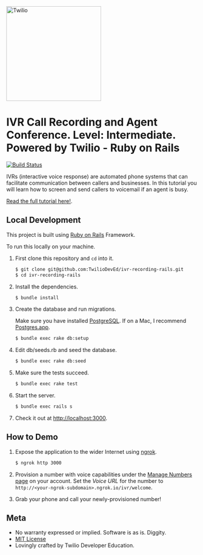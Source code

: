 <a href="https://www.twilio.com">
  <img src="https://static0.twilio.com/marketing/bundles/marketing/img/logos/wordmark-red.svg" alt="Twilio" width="250" />
</a>

# IVR Call Recording and Agent Conference. Level: Intermediate. Powered by Twilio - Ruby on Rails

[![Build Status](https://travis-ci.org/TwilioDevEd/ivr-recording-rails.svg?branch=master)](https://travis-ci.org/TwilioDevEd/ivr-recording-rails)

IVRs (interactive voice response) are automated phone systems that can
facilitate communication between callers and businesses. In this tutorial you
will learn how to screen and send callers to voicemail if an agent is busy.

[Read the full tutorial here!](https://www.twilio.com/docs/howto/walkthrough/ivr-screening/ruby/rails).

## Local Development

This project is built using [Ruby on Rails](http://rubyonrails.org/) Framework.

To run this locally on your machine.

1. First clone this repository and `cd` into it.

   ```bash
   $ git clone git@github.com:TwilioDevEd/ivr-recording-rails.git
   $ cd ivr-recording-rails
   ```

1. Install the dependencies.

   ```bash
   $ bundle install
   ```

1. Create the database and run migrations.

   Make sure you have installed [PostgreSQL](http://www.postgresql.org/). If on
   a Mac, I recommend [Postgres.app](http://postgresapp.com).

   ```bash
   $ bundle exec rake db:setup
   ```

1. Edit db/seeds.rb and seed the database.

   ```bash
   $ bundle exec rake db:seed
   ```

1. Make sure the tests succeed.

   ```bash
   $ bundle exec rake test
   ```

1. Start the server.

   ```bash
   $ bundle exec rails s
   ```

1. Check it out at [http://localhost:3000](http://localhost:3000).

## How to Demo

1. Expose the application to the wider Internet using [ngrok](https://ngrok.com/).

   ```bash
   $ ngrok http 3000
   ```

1. Provision a number with voice capabilities under the
   [Manage Numbers page](https://www.twilio.com/console/phone-numbers/incoming)
   on your account. Set the *Voice URL* for the number to
   `http://<your-ngrok-subdomain>.ngrok.io/ivr/welcome`.

1. Grab your phone and call your newly-provisioned number!

## Meta

* No warranty expressed or implied. Software is as is. Diggity.
* [MIT License](http://www.opensource.org/licenses/mit-license.html)
* Lovingly crafted by Twilio Developer Education.
